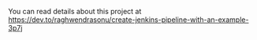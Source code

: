 You can read details about this project at https://dev.to/raghwendrasonu/create-jenkins-pipeline-with-an-example-3p7j

